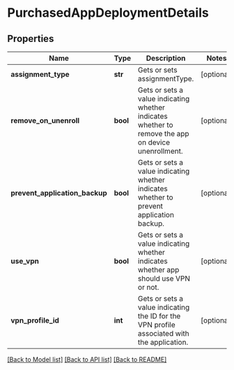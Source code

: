 # PurchasedAppDeploymentDetails

## Properties
Name | Type | Description | Notes
------------ | ------------- | ------------- | -------------
**assignment_type** | **str** | Gets or sets assignmentType. | [optional] 
**remove_on_unenroll** | **bool** | Gets or sets a value indicating whether indicates whether to remove the app on device unenrollment. | [optional] 
**prevent_application_backup** | **bool** | Gets or sets a value indicating whether indicates whether to prevent application backup. | [optional] 
**use_vpn** | **bool** | Gets or sets a value indicating whether indicates whether app should use VPN or not. | [optional] 
**vpn_profile_id** | **int** | Gets or sets a value indicating the ID for the VPN profile associated with the application. | [optional] 

[[Back to Model list]](../README.md#documentation-for-models) [[Back to API list]](../README.md#documentation-for-api-endpoints) [[Back to README]](../README.md)


